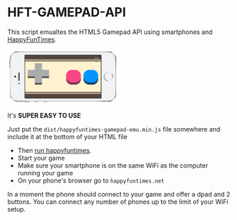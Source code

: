 HFT-GAMEPAD-API
===============

This script emualtes the HTML5 Gamepad API using smartphones and [HappyFunTimes](http://superhappyfuntimes.net).

<img src="assets/screenshot.png" width="50%" height="50%" />

It's **SUPER EASY TO USE**

Just put the `dist/happyfuntimes-gamepad-emu.min.js` file somewhere and include it at the bottom of your HTML file

   <script src="happyfuntimes-gamepad-emu.min.js"></script>

* Then [run happyfuntimes](http://superhappyfuntimes.net).
* Start your game
* Make sure your smartphone is on the same WiFi as the computer running your game
* On your phone's browser go to `happyfuntimes.net`

In a moment the phone should connect to your game and offer a dpad and 2 buttons. You can connect
any number of phones up to the limit of your WiFi setup.


